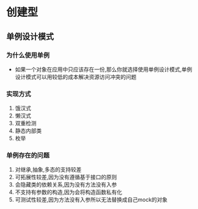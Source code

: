 # 创建型
## 单例设计模式
### 为什么使用单例
* 如果一个对象在应用中只应该存在一份,那么你就选择使用单例设计模式,单例设计模式可以用较低的成本解决资源访问冲突的问题
### 实现方式
1. 饿汉式
2. 懒汉式
3. 双重检测
4. 静态内部类
5. 枚举
### 单例存在的问题
1. 对继承,抽象,多态的支持较差
2. 可拓展性较差,因为没有遵循基于接口的原则
3. 会隐藏类的依赖关系,因为没有方法没有入参
4. 不支持有参数的构造,因为会将构造函数私有化
5. 可测试性较差,因为方法没有入参所以无法替换成自己mock的对象